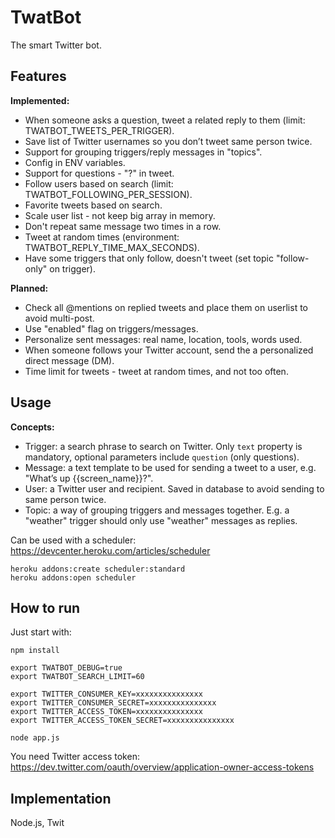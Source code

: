 # TwatBot

The smart Twitter bot.


## Features

**Implemented:**

* When someone asks a question, tweet a related reply to them (limit: TWATBOT_TWEETS_PER_TRIGGER).
* Save list of Twitter usernames so you don’t tweet same person twice.
* Support for grouping triggers/reply messages in "topics".
* Config in ENV variables.
* Support for questions - "?" in tweet.
* Follow users based on search (limit: TWATBOT_FOLLOWING_PER_SESSION).
* Favorite tweets based on search.
* Scale user list - not keep big array in memory.
* Don't repeat same message two times in a row.
* Tweet at random times (environment: TWATBOT_REPLY_TIME_MAX_SECONDS).
* Have some triggers that only follow, doesn't tweet (set topic "follow-only" on trigger).

**Planned:**

* Check all @mentions on replied tweets and place them on userlist to avoid multi-post.
* Use "enabled" flag on triggers/messages.
* Personalize sent messages: real name, location, tools, words used.
* When someone follows your Twitter account, send the a personalized direct message (DM).
* Time limit for tweets - tweet at random times, and not too often.


## Usage

**Concepts:**

* Trigger: a search phrase to search on Twitter. Only `text` property is mandatory, optional parameters include `question` (only questions).
* Message: a text template to be used for sending a tweet to a user, e.g. "What’s up {{screen_name}}?".
* User: a Twitter user and recipient. Saved in database to avoid sending to same person twice.
* Topic: a way of grouping triggers and messages together. E.g. a "weather" trigger should only use "weather" messages as replies.

Can be used with a scheduler: https://devcenter.heroku.com/articles/scheduler

	heroku addons:create scheduler:standard
	heroku addons:open scheduler


## How to run

Just start with:

	npm install

	export TWATBOT_DEBUG=true
	export TWATBOT_SEARCH_LIMIT=60

	export TWITTER_CONSUMER_KEY=xxxxxxxxxxxxxxx
	export TWITTER_CONSUMER_SECRET=xxxxxxxxxxxxxxx
	export TWITTER_ACCESS_TOKEN=xxxxxxxxxxxxxxx
	export TWITTER_ACCESS_TOKEN_SECRET=xxxxxxxxxxxxxxx

	node app.js

You need Twitter access token: https://dev.twitter.com/oauth/overview/application-owner-access-tokens

## Implementation

Node.js, Twit